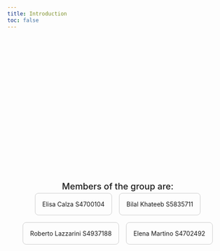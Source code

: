 ```yaml
---
title: Introduction
toc: false
---
```

<div class="hero">
  <h1>DataVisualization</h1>
  <h1 style="font-size: 30px;">Welcome to our app! We are the BEER group!</h1>
  <h2>Members of the group are:</h2>
  <div class="cards-container">
    <div class="card">Elisa Calza S4700104</div>
    <div class="card">Bilal Khateeb S5835711</div>
    <div class="card">Roberto Lazzarini S4937188</div>
    <div class="card">Elena Martino S4702492</div>
  </div>
</div>

<style>
  .cards-container {
    display: flex;
    gap: 1rem;
    justify-content: center;
    flex-wrap: wrap;
  }
  .card {
    padding: 1rem;
    border: 1px solid #ccc;
    border-radius: 8px;
    background-color: #00000;   
  }

  .hero {
    display: flex;
    flex-direction: column;
    align-items: center;
    font-family: var(--sans-serif);
    margin: 4rem 0 8rem;
    text-wrap: balance;
    text-align: center;
  }

  .hero h1 {
    margin: 1rem 0;
    padding: 1rem 0;
    max-width: none;
    font-size: 14vw;
    font-weight: 900;
    line-height: 1;
    background: linear-gradient(30deg, var(--theme-foreground-focus), currentColor);
    -webkit-background-clip: text;
    -webkit-text-fill-color: transparent;
    background-clip: text;
  }

  .hero h2 {
    margin: 0;
    max-width: 34em;
    font-size: 20px;
    font-style: initial;
    font-weight: 500;
    line-height: 1.5;
    color: var(--theme-foreground-muted);
  }

  @media (min-width: 640px) {
    .hero h1 {
      font-size: 90px;
    }
  }
</style>